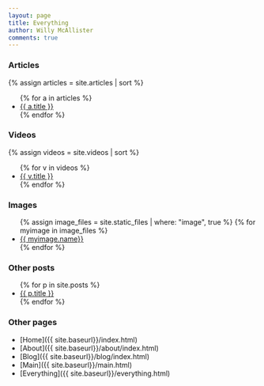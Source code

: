 ```yaml
---
layout: page
title: Everything
author: Willy McAllister
comments: true
---
```


### Articles

{% assign articles = site.articles | sort  %}
<ul>
  {% for a in articles %}
    <li><a href="{{ a.url | prepend: site.baseurl }}">{{ a.title }}</a></li>
  {% endfor %}
</ul> 

### Videos

{% assign videos = site.videos | sort  %}
<ul>
  {% for v in videos %}
    <li><a href="{{ v.url | prepend: site.baseurl }}">{{ v.title }}</a></li>
  {% endfor %}
</ul> 

### Images

<ul>
{% assign image_files = site.static_files | where: "image", true %}
{% for myimage in image_files %}
<li><a href="{{ myimage.path }}">{{ myimage.name}}</a></li>
{% endfor %}
</ul>

### Other posts

<ul>
{% for p in site.posts %}
  <li><a href="{{ p.url | prepend: site.baseurl }}">{{ p.title }}</a></li>
{% endfor %}
</ul>

### Other pages

- [Home]({{ site.baseurl}}/index.html)
- [About]({{ site.baseurl}}/about/index.html)
- [Blog]({{ site.baseurl}}/blog/index.html)
- [Main]({{ site.baseurl}}/main.html)
- [Everything]({{ site.baseurl}}/everything.html)
